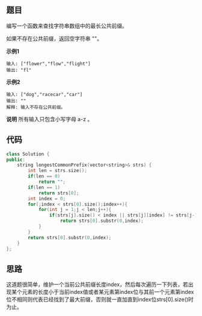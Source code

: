 ## 题目
编写一个函数来查找字符串数组中的最长公共前缀。

如果不存在公共前缀，返回空字符串 ""。

**示例1**
```
输入: ["flower","flow","flight"]
输出: "fl"
```

**示例2**
```
输入: ["dog","racecar","car"]
输出: ""
解释: 输入不存在公共前缀。
```

**说明**
所有输入只包含小写字母 a-z 。

## 代码
```C++
class Solution {
public:
    string longestCommonPrefix(vector<string>& strs) {
        int len = strs.size();
        if(len == 0)
            return "";
        if(len == 1)
            return strs[0];
        int index = 0;
        for(;index < strs[0].size();index++){
            for(int j = 1;j < len;j++){
                if(strs[j].size() < index || strs[j][index] != strs[j-1][index])
                    return strs[0].substr(0,index);
            }
        }
        return strs[0].substr(0,index);
    }
};
```
## 思路

这道题很简单，维护一个当前公共前缀长度index，然后每次遍历一下列表，若出现某个元素的长度小于当前index值或者某元素第index位与其前一个元素第index位不相同则代表已经找到了最大前缀，否则就一直加直到index位strs[0].size()时为止。